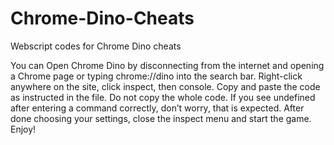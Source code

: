 # Chrome-Dino-Cheats
Webscript codes for Chrome Dino cheats

You can Open Chrome Dino by disconnecting from the internet and opening a Chrome page or typing chrome://dino into the search bar.
Right-click anywhere on the site, click inspect, then console.
Copy and paste the code as instructed in the file. Do not copy the whole code.
If you see undefined after entering a command correctly, don’t worry, that is expected.
After done choosing your settings, close the inspect menu and start the game. Enjoy!
